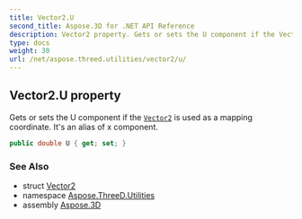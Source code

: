 ```yaml
---
title: Vector2.U
second_title: Aspose.3D for .NET API Reference
description: Vector2 property. Gets or sets the U component if the Vector2 is used as a mapping coordinate. Its an alias of x component
type: docs
weight: 30
url: /net/aspose.threed.utilities/vector2/u/
---
```

## Vector2.U property

Gets or sets the U component if the [`Vector2`](../) is used as a mapping coordinate. It's an alias of x component.

```csharp
public double U { get; set; }
```

### See Also

* struct [Vector2](../)
* namespace [Aspose.ThreeD.Utilities](../../vector2/)
* assembly [Aspose.3D](../../../)


